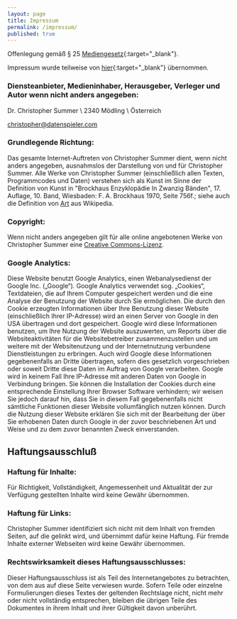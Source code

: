 ```yaml
---
layout: page
title: Impressum
permalink: /impressum/
published: true
---
```

 Offenlegung gemäß § 25 [Mediengesetz](https://www.jusline.at/Mediengesetz_(MedienG).html){:target="_blank"}.

 Impressum wurde teilweise von [hier](http://fulmek.com/imprint.shtml){:target="_blank"} übernommen.

### Diensteanbieter, Medieninhaber, Herausgeber, Verleger und Autor wenn nicht anders angegeben:

Dr. Christopher Summer \\
2340 Mödling \\
Österreich

[christopher@datenspieler.com](mailto:christopher@datenspieler.com)

### Grundlegende Richtung:

Das gesamte Internet-Auftreten von Christopher Summer dient, wenn nicht anders angegeben, ausnahmslos der Darstellung von und für Christopher Summer. Alle Werke von Christopher Summer (einschließlich allen Texten, Programmcodes und Daten) verstehen sich als Kunst im Sinne der Definition von Kunst in "Brockhaus Enzyklopädie In Zwanzig Bänden", 17. Auflage, 10. Band, Wiesbaden: F. A. Brockhaus 1970, Seite 756f.; siehe auch die Definition von [Art](http://en.wikipedia.org/wiki/Art) aus Wikipedia.

### Copyright:

Wenn nicht anders angegeben gilt für alle online angebotenen Werke von Christopher Summer eine [Creative Commons-Lizenz](http://creativecommons.org/licenses/by-nc/2.0/at/).

### Google Analytics:

Diese Website benutzt Google Analytics, einen Webanalysedienst der Google Inc. („Google“). Google Analytics verwendet sog. „Cookies“, Textdateien, die auf Ihrem Computer gespeichert werden und die eine Analyse der Benutzung der Website durch Sie ermöglichen. Die durch den Cookie erzeugten Informationen über Ihre Benutzung dieser Website (einschließlich Ihrer IP-Adresse) wird an einen Server von Google in den USA übertragen und dort gespeichert. Google wird diese Informationen benutzen, um Ihre Nutzung der Website auszuwerten, um Reports über die Websiteaktivitäten für die Websitebetreiber zusammenzustellen und um weitere mit der Websitenutzung und der Internetnutzung verbundene Dienstleistungen zu erbringen. Auch wird Google diese Informationen gegebenenfalls an Dritte übertragen, sofern dies gesetzlich vorgeschrieben oder soweit Dritte diese Daten im Auftrag von Google verarbeiten. Google wird in keinem Fall Ihre IP-Adresse mit anderen Daten von Google in Verbindung bringen. Sie können die Installation der Cookies durch eine entsprechende Einstellung Ihrer Browser Software verhindern; wir weisen Sie jedoch darauf hin, dass Sie in diesem Fall gegebenenfalls nicht sämtliche Funktionen dieser Website vollumfänglich nutzen können. Durch die Nutzung dieser Website erklären Sie sich mit der Bearbeitung der über Sie erhobenen Daten durch Google in der zuvor beschriebenen Art und Weise und zu dem zuvor benannten Zweck einverstanden.

## Haftungsausschluß

### Haftung für Inhalte:
Für Richtigkeit, Vollständigkeit, Angemessenheit und Aktualität der zur Verfügung gestellten Inhalte wird keine Gewähr übernommen.

### Haftung für Links:
Christopher Summer identifiziert sich nicht mit dem Inhalt von fremden Seiten, auf die gelinkt wird, und übernimmt dafür keine Haftung.
Für fremde Inhalte externer Webseiten wird keine Gewähr übernommen.

### Rechtswirksamkeit dieses Haftungsausschlusses:
Dieser Haftungsausschluss ist als Teil des Internetangebotes zu betrachten, von dem aus auf diese Seite verwiesen wurde. Sofern Teile oder einzelne Formulierungen dieses Textes der geltenden Rechtslage nicht, nicht mehr oder nicht vollständig entsprechen, bleiben die übrigen Teile des Dokumentes in ihrem Inhalt und ihrer Gültigkeit davon unberührt.
